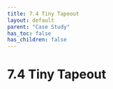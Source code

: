 ```yaml
---
title: 7.4 Tiny Tapeout
layout: default
parent: "Case Study"
has_toc: false
has_children: false
---
```


# 7.4 Tiny Tapeout